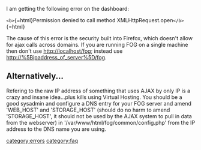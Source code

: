 I am getting the following error on the dashboard:

`<b>`{=html}Permission denied to call method
XMLHttpRequest.open`</b>`{=html}

The cause of this error is the security built into Firefox, which
doesn\'t allow for ajax calls across domains. If you are running FOG on
a single machine then don\'t use <http://localhost/fog>; instead use
<http://%5Bipaddress_of_server%5D/fog>.

## Alternatively\...

Refering to the raw IP address of something that uses AJAX by only IP is
a crazy and insane idea\...plus kills using Virtual Hosting. You should
be a good sysadmin and configure a DNS entry for your FOG server and
amend \'WEB_HOST\' and \'STORAGE_HOST\' (should do no harm to amend
\'STORAGE_HOST\', it should not be used by the AJAX system to pull in
data from the webserver) in \'/var/www/html/fog/common/config.php\' from
the IP address to the DNS name you are using.

[category:errors](category:errors "wikilink")
[category:faq](category:faq "wikilink")
